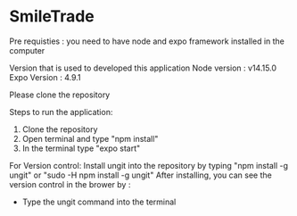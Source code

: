 # SmileTrade

Pre requisties : 
you need to have node and expo framework installed in the computer 

Version that is used to developed this application 
Node version : v14.15.0
Expo Version : 4.9.1

Please clone the repository 

Steps to run the application:
1. Clone the repository 
2. Open terminal and type "npm install"
3. In the terminal type "expo start"

For Version control: 
Install ungit into the repository by typing "npm install -g ungit" or "sudo -H npm install -g ungit"
After installing, you can see the version control in the brower by :
- Type the ungit command into the terminal
